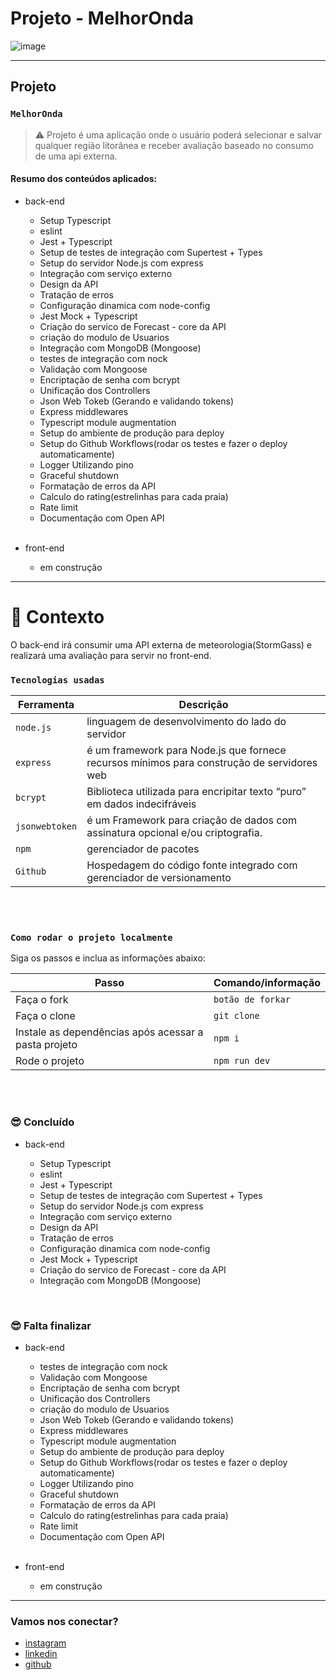 # Projeto - MelhorOnda

![image](https://media.giphy.com/media/3XAU2uXS0S00O9PZgI/giphy-downsized-large.gif)

---

## Projeto

### `MelhorOnda`

> ⚠️ Projeto é uma aplicação onde o usuário poderá selecionar e salvar qualquer região litorânea e receber avaliação baseado no consumo de uma api externa.

#### Resumo dos conteúdos aplicados:

- back-end

  - Setup Typescript
  - eslint
  - Jest + Typescript
  - Setup de testes de integração com Supertest + Types
  - Setup do servidor Node.js com express
  - Integração com serviço externo
  - Design da API
  - Tratação de erros
  - Configuração dinamica com node-config
  - Jest Mock + Typescript
  - Criação do servico de Forecast - core da API
  - criação do modulo de Usuarios
  - Integração com MongoDB (Mongoose)
  - testes de integração com nock
  - Validação com Mongoose
  - Encriptação de senha com bcrypt
  - Unificação dos Controllers
  - Json Web Tokeb (Gerando e validando tokens)
  - Express middlewares
  - Typescript module augmentation
  - Setup do ambiente de produção para deploy
  - Setup do Github Workflows(rodar os testes e fazer o deploy automaticamente)
  - Logger Utilizando pino
  - Graceful shutdown
  - Formatação de erros da API
  - Calculo do rating(estrelinhas para cada praia)
  - Rate limit
  - Documentação com Open API
    <br /><br />

- front-end
  - em construção

---

# 🧠 Contexto

O back-end irá consumir uma API externa de meteorologia(StormGass) e realizará uma avaliação para servir no front-end.
<br />

### `Tecnologias usadas`

| Ferramenta     | Descrição                                                                                  |
| -------------- | ------------------------------------------------------------------------------------------ |
| `node.js`      | linguagem de desenvolvimento do lado do servidor                                           |
| `express`      | é um framework para Node.js que fornece recursos mínimos para construção de servidores web |
| `bcrypt`       | Biblioteca utilizada para encripitar texto “puro” em dados indecifráveis                   |
| `jsonwebtoken` | é um Framework para criação de dados com assinatura opcional e/ou criptografia.            |
| `npm`          | gerenciador de pacotes                                                                     |
| `Github`       | Hospedagem do código fonte integrado com gerenciador de versionamento                      |

<br />
<br />

### `Como rodar o projeto localmente`

Siga os passos e inclua as informações abaixo:

| Passo                                                | Comando/informação |
| ---------------------------------------------------- | ------------------ |
| Faça o fork                                          | `botão de forkar`  |
| Faça o clone                                         | `git clone`        |
| Instale as dependências após acessar a pasta projeto | `npm i`            |
| Rode o projeto                                       | `npm run dev`      |

<br />
<br />

### 😎 Concluído

- back-end

  - Setup Typescript
  - eslint
  - Jest + Typescript
  - Setup de testes de integração com Supertest + Types
  - Setup do servidor Node.js com express
  - Integração com serviço externo
  - Design da API
  - Tratação de erros
  - Configuração dinamica com node-config
  - Jest Mock + Typescript
  - Criação do servico de Forecast - core da API
  - Integração com MongoDB (Mongoose)

<br />

### 😎 Falta finalizar

- back-end

  - testes de integração com nock
  - Validação com Mongoose
  - Encriptação de senha com bcrypt
  - Unificação dos Controllers
  - criação do modulo de Usuarios
  - Json Web Tokeb (Gerando e validando tokens)
  - Express middlewares
  - Typescript module augmentation
  - Setup do ambiente de produção para deploy
  - Setup do Github Workflows(rodar os testes e fazer o deploy automaticamente)
  - Logger Utilizando pino
  - Graceful shutdown
  - Formatação de erros da API
  - Calculo do rating(estrelinhas para cada praia)
  - Rate limit
  - Documentação com Open API
    <br /><br />

- front-end
  - em construção

---

### Vamos nos conectar?

- [instagram](https://www.instagram.com/jaootelesk)
- [linkedin](https://www.linkedin.com/in/jo%C3%A3o-teles-711557239//)
- [github](https://github.com/joaotelesk)
